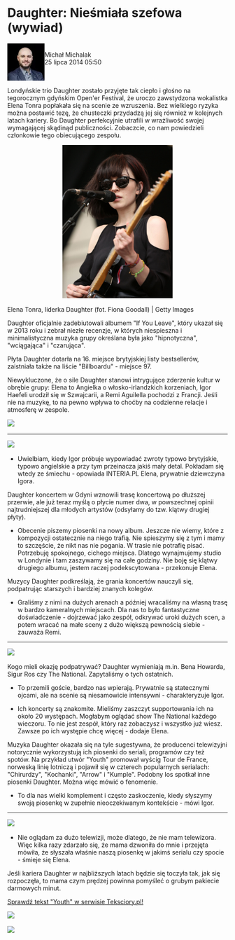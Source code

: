 # Daughter: Nieśmiała szefowa (wywiad)

<img src="/Text/Resources/000HBYV9ITOXPQMV-C416.jpg" align="left"> \
Michał Michalak \
25 lipca 2014 05:50
<br clear="left"/>

Londyńskie trio Daughter zostało przyjęte tak ciepło i głośno na tegorocznym gdyńskim Open'er Festival, że uroczo zawstydzona wokalistka Elena Tonra popłakała się na scenie ze wzruszenia. Bez wielkiego ryzyka można postawić tezę, że chusteczki przydadzą jej się również w kolejnych latach kariery. Bo Daughter perfekcyjnie utrafili w wrażliwość swojej wymagającej skądinąd publiczności. Zobaczcie, co nam powiedzieli członkowie tego obiecującego zespołu.

<p align="center">
<img src="/Images/465293699.jpg" height=50% width=50%>
</p>

Elena Tonra, liderka Daughter (fot. Fiona Goodall) \| Getty Images

Daughter oficjalnie zadebiutowali albumem "If You Leave", który ukazał się w 2013 roku i zebrał niezłe recenzje, w których niespieszna i minimalistyczna muzyka grupy określana była jako "hipnotyczna", "wciągająca" i "czarująca".

Płyta Daughter dotarła na 16. miejsce brytyjskiej listy bestsellerów, zaistniała także na liście "Billboardu" - miejsce 97.

Niewykluczone, że o sile Daughter stanowi intrygujące zderzenie kultur w obrębie grupy: Elena to Angielka o włosko-irlandzkich korzeniach, Igor Haefeli urodził się w Szwajcarii, a Remi Aguilella pochodzi z Francji. Jeśli nie na muzykę, to na pewno wpływa to choćby na codzienne relacje i atmosferę w zespole.

[<img src="https://i.iplsc.com/open-er-festival-2014-daughter-nieco-zestresowani/0003D2R0UOS0N9BT-C303.webp">](https://m.interia.pl/wideo/video,vId,1522782)

---

[<img src="https://i.iplsc.com/-/0003EK0L3CG9WTDD-C303.jpg">](https://m.interia.pl/interia-tv/video,vAId,122722,vId,1533990) 

- Uwielbiam, kiedy Igor próbuje wypowiadać zwroty typowo brytyjskie, typowo angielskie a przy tym przeinacza jakiś mały detal. Pokładam się wtedy ze śmiechu - opowiada INTERIA.PL Elena, prywatnie dziewczyna Igora.

Daughter koncertem w Gdyni wznowili trasę koncertową po dłuższej przerwie, ale już teraz myślą o płycie numer dwa, w powszechnej opinii najtrudniejszej dla młodych artystów (odsyłamy do tzw. klątwy drugiej płyty).

- Obecenie piszemy piosenki na nowy album. Jeszcze nie wiemy, które z kompozycji ostatecznie na niego trafią. Nie spieszymy się z tym i mamy to szczęście, że nikt nas nie pogania. W trasie nie potrafię pisać. Potrzebuję spokojnego, cichego miejsca. Dlatego wynajmujemy studio w Londynie i tam zaszywamy się na całe godziny. Nie boję się klątwy drugiego albumu, jestem raczej podekscytowana - przekonuje Elena.

Muzycy Daughter podkreślają, że grania koncertów nauczyli się, podpatrując starszych i bardziej znanych kolegów.

- Graliśmy z nimi na dużych arenach a później wracaliśmy na własną trasę w bardzo kameralnych miejscach. Dla nas to było fantastyczne doświadczenie - dojrzewać jako zespół, odkrywać uroki dużych scen, a potem wracać na małe sceny z dużo większą pewnością siebie - zauważa Remi.


---

[<img src="https://i.iplsc.com/daughter-w-poszukiwaniu-przelomowego-momentu/0003EK19G8R5EN17-C303.webp">](http://m.interia.pl/wideo/video,vId,1533999)

Kogo mieli okazję podpatrywać? Daughter wymieniają m.in. Bena Howarda, Sigur Ros czy The National. Zapytaliśmy o tych ostatnich.

- To przemili goście, bardzo nas wpierają. Prywatnie są statecznymi ojcami, ale na scenie są niesamowicie intensywni - charakteryzuje Igor.

- Ich koncerty są znakomite. Mieliśmy zaszczyt supportowania ich na około 20 występach. Mogłabym oglądać show The National każdego wieczoru. To nie jest zespół, który raz zobaczysz i wszystko już wiesz. Zawsze po ich występie chcę więcej - dodaje Elena.

Muzyka Daughter okazała się na tyle sugestywna, że producenci telewizyjni notorycznie wykorzystują ich piosenki do seriali, programów czy też spotów. Na przykład utwór "Youth" promował wyścig Tour de France, norweską linię lotniczą i pojawił się w czterech popularnych serialach: "Chirurdzy", "Kochanki", "Arrow" i "Kumple". Podobny los spotkał inne piosenki Daughter. Można więc mówić o fenomenie.

- To dla nas wielki komplement i często zaskoczenie, kiedy słyszymy swoją piosenkę w zupełnie nieoczekiwanym kontekście - mówi Igor.

---

[<img src="https://i.iplsc.com/-/0003EK1VGTSJAVK6-C303.jpg">](https://m.interia.pl/interia-tv/video,vId,1534001,vAId,122722)

- Nie oglądam za dużo telewizji, może dlatego, że nie mam telewizora. Więc kilka razy zdarzało się, że mama dzwoniła do mnie i przejęta mówiła, że słyszała właśnie naszą piosenkę w jakimś serialu czy spocie - śmieje się Elena.

Jeśli kariera Daughter w najbliższych latach będzie się toczyła tak, jak się rozpoczęła, to mama czym prędzej powinna pomyśleć o grubym pakiecie darmowych minut.

[Sprawdź tekst "Youth" w serwisie Teksciory.pl!](https://teksciory.interia.pl/daughter-youth-tekst-piosenki,t,641011.html)


[<img src="https://i.iplsc.com/-/0003D2PRCG906X75-C303.jpg">](https://m.interia.pl/wideo/video,vId,1522771)

[<img src="https://i.ytimg.com/vi/RFlKGlPKBA0/maxresdefault.jpg">](https://www.youtube.com/watch?v=RFlKGlPKBA0)

